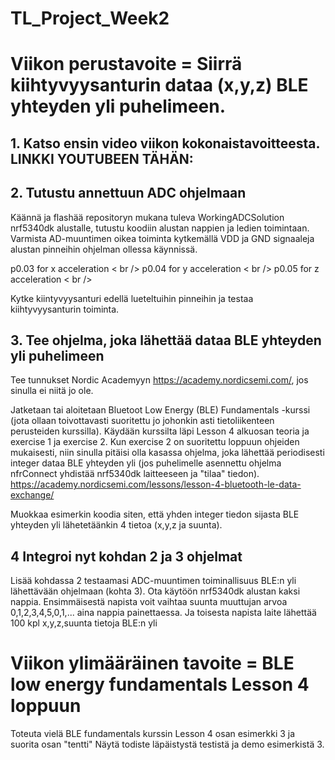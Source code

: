 # TL_Project_Week2


# Viikon perustavoite = Siirrä kiihtyvyysanturin dataa (x,y,z) BLE yhteyden yli puhelimeen.

## 1. Katso ensin video viikon kokonaistavoitteesta. LINKKI YOUTUBEEN TÄHÄN:

## 2. Tutustu annettuun ADC ohjelmaan

Käännä ja flashää repositoryn mukana tuleva WorkingADCSolution nrf5340dk alustalle, tutustu koodiin
alustan nappien ja ledien toimintaan. Varmista AD-muuntimen oikea toiminta kytkemällä VDD ja GND signaaleja
alustan pinneihin ohjelman ollessa käynnissä.

p0.03 for x acceleration < br />
p0.04 for y acceleration < br />
p0.05 for z acceleration < br />

Kytke kiintyvyysanturi edellä lueteltuihin pinneihin ja testaa kiihtyvyysanturin toiminta.

## 3. Tee ohjelma, joka lähettää dataa BLE yhteyden yli puhelimeen

Tee tunnukset Nordic Academyyn https://academy.nordicsemi.com/, jos sinulla ei niitä jo ole.

Jatketaan tai aloitetaan Bluetoot Low Energy (BLE) Fundamentals -kurssi (jota ollaan toivottavasti suoritettu jo johonkin asti
tietoliikenteen perusteiden kurssilla). Käydään kurssilta läpi Lesson 4 alkuosan teoria ja exercise 1 ja exercise 2. Kun 
exercise 2 on suoritettu loppuun ohjeiden mukaisesti, niin sinulla pitäisi olla kasassa ohjelma, joka lähettää periodisesti
integer dataa BLE yhteyden yli (jos puhelimelle asennettu ohjelma nfrConnect yhdistää nrf5340dk laitteeseen ja "tilaa" tiedon).
https://academy.nordicsemi.com/lessons/lesson-4-bluetooth-le-data-exchange/

Muokkaa esimerkin koodia siten, että yhden integer tiedon sijasta BLE yhteyden yli lähetetäänkin 4 tietoa (x,y,z ja suunta). 

## 4 Integroi nyt kohdan 2 ja 3 ohjelmat

Lisää kohdassa 2 testaamasi ADC-muuntimen toiminallisuus BLE:n yli lähettävään ohjelmaan (kohta 3). Ota
käytöön nrf5340dk alustan kaksi nappia. Ensimmäisestä napista voit vaihtaa suunta muuttujan arvoa 0,1,2,3,4,5,0,1,...
aina nappia painettaessa. Ja toisesta napista laite lähettää 100 kpl x,y,z,suunta tietoja BLE:n yli


# Viikon ylimääräinen tavoite = BLE low energy fundamentals Lesson 4 loppuun

Toteuta vielä BLE fundamentals kurssin Lesson 4 osan esimerkki 3 ja suorita osan "tentti"
Näytä todiste läpäistystä testistä ja demo esimerkistä 3.